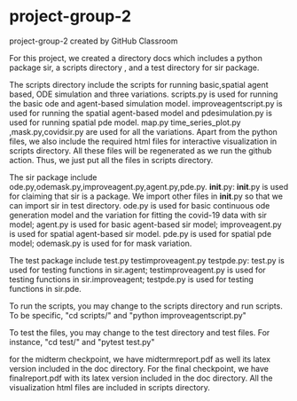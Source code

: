 # project-group-2
project-group-2 created by GitHub Classroom

For this project, we created a directory docs which includes a python package sir, a scripts directory , and a test directory for sir package.

The scripts directory include the scripts for running basic,spatial agent based, ODE simulation and three variations. scripts.py is used for running the basic ode and agent-based simulation model. improveagentscript.py is used for running the spatial agent-based model and pdesimulation.py is used for running spatial pde model. map.py time_series_plot.py ,mask.py,covidsir.py are used for all the variations. Apart from the python files, we also include the required html files for interactive visualization in scripts directory. All these files will be regenerated as we run the github action. Thus, we just put all the files in scripts directory.

The sir package include ode.py,odemask.py,improveagent.py,agent.py,pde.py. __init__.py: __init__.py is used for claiming that sir is a package. We import other files in __init__.py so that we can import sir in test directory. ode.py is used for basic continuous ode generation model and the variation for fitting the covid-19 data with sir model; agent.py is used for basic agent-based sir model; improveagent.py is used for spatial agent-based sir model. pde.py is used for spatial pde model; odemask.py is used for for mask variation.


The test package include test.py testimproveagent.py testpde.py: test.py is used for testing functions in sir.agent; testimproveagent.py is used for testing functions in sir.improveagent; testpde.py is used for testing functions in sir.pde.


To run the scripts, you may change to the scripts directory and run scripts. To be specific, "cd scripts/" and "python improveagentscript.py"

To test the files, you may change to the test directory and test files. For instance, "cd test/" and "pytest test.py"

for the midterm checkpoint, we have midtermreport.pdf as well its latex version included in the doc directory.
For the final checkpoint, we have finalreport.pdf with its latex version included in the doc directory.
All the visualization html files are included in scripts directory.

